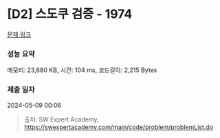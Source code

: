 # [D2] 스도쿠 검증 - 1974 

[문제 링크](https://swexpertacademy.com/main/code/problem/problemDetail.do?contestProbId=AV5Psz16AYEDFAUq) 

### 성능 요약

메모리: 23,680 KB, 시간: 104 ms, 코드길이: 2,215 Bytes

### 제출 일자

2024-05-09 00:06



> 출처: SW Expert Academy, https://swexpertacademy.com/main/code/problem/problemList.do